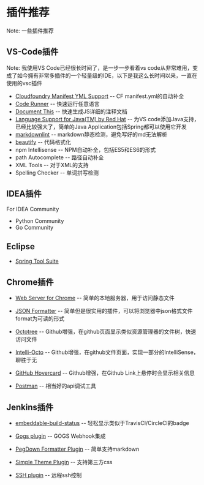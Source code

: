 # 插件推荐

Note: 一些插件推荐

## VS-Code插件

Note: 我使用VS Code已经很长时间了，是一步一步看着vs code从非常难用，变成了如今拥有非常多插件的一个轻量级的IDE，以下是我这么长时间以来，一直在使用的vsc插件

* [Cloudfoundry Manifest YML Support](https://marketplace.visualstudio.com/items?itemName=Pivotal.vscode-manifest-yaml) -- CF manifest.yml的自动补全
* [Code Runner](https://marketplace.visualstudio.com/items?itemName=formulahendry.code-runner) -- 快速运行任意语言
* [Document This](https://marketplace.visualstudio.com/items?itemName=joelday.docthis) -- 快速生成JS详细的注释文档
* [Language Support for Java(TM) by Red Hat](https://marketplace.visualstudio.com/items?itemName=redhat.java) -- 为VS code添加Java支持，已经比较强大了，简单的Java Application包括Spring都可以使用它开发
* [markdownlint](https://marketplace.visualstudio.com/items?itemName=DavidAnson.vscode-markdownlint) -- markdown静态检测，避免写好的md无法解析
* [beautify](https://marketplace.visualstudio.com/items?itemName=HookyQR.beautify) -- 代码格式化
* npm Intellisense -- NPM自动补全，包括ES5和ES6的形式
* path Autocomplete -- 路径自动补全
* XML Tools -- 对于XML的支持
* Spelling Checker -- 单词拼写检测

## IDEA插件

For IDEA Community

* Python Community
* Go Community

## Eclipse

* [Spring Tool Suite](https://spring.io/tools/sts)

## Chrome插件

* [Web Server for Chrome](https://chrome.google.com/webstore/detail/web-server-for-chrome/ofhbbkphhbklhfoeikjpcbhemlocgigb?utm_source=chrome-app-launcher-info-dialog) -- 简单的本地服务器，用于访问静态文件

* [JSON Formatter](https://chrome.google.com/webstore/detail/json-formatter/bcjindcccaagfpapjjmafapmmgkkhgoa?utm_source=chrome-app-launcher-info-dialog) -- 简单但是很实用的插件，可以将浏览器中json格式文件format为可读的形式

* [Octotree](https://chrome.google.com/webstore/detail/octotree/bkhaagjahfmjljalopjnoealnfndnagc?utm_source=chrome-app-launcher-info-dialog) -- Github增强，在github页面显示类似资源管理器的文件树，快速访问文件

* [Intelli-Octo](https://chrome.google.com/webstore/detail/intelli-octo/hbkpjkfdheainjkkebeoofkpgddnnbpk?utm_source=chrome-app-launcher-info-dialog) -- Github增强，在github文件页面，实现一部分的IntelliSense，聊胜于无

* [GitHub Hovercard](https://chrome.google.com/webstore/detail/github-hovercard/mmoahbbnojgkclgceahhakhnccimnplk?utm_source=chrome-app-launcher-info-dialog) -- Github增强，在Github Link上悬停时会显示相关信息

* [Postman](https://chrome.google.com/webstore/detail/postman/fhbjgbiflinjbdggehcddcbncdddomop?utm_source=chrome-app-launcher-info-dialog) -- 相当好的api调试工具

## Jenkins插件

* [embeddable-build-status](https://wiki.jenkins.io/display/JENKINS/Embeddable+Build+Status+Plugin) -- 轻松显示类似于TravisCI/CircleCI的badge

* [Gogs plugin](https://wiki.jenkins.io/display/JENKINS/Gogs+Webhook+Plugin) -- GOGS Webhook集成

* [PegDown Formatter Plugin](https://wiki.jenkins.io/display/JENKINS/PegDown+Formatter+Plugin) -- 简单支持markdown

* [Simple Theme Plugin](https://wiki.jenkins.io/display/JENKINS/Simple+Theme+Plugin) -- 支持第三方css

* [SSH plugin](https://wiki.jenkins.io/display/JENKINS/SSH+plugin) -- 远程ssh控制